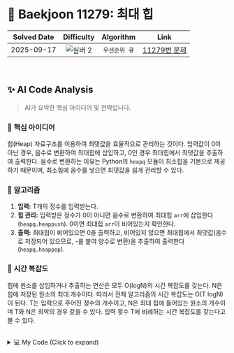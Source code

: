 # 📝 Baekjoon 11279: 최대 힙

| **Solved Date** | **Difficulty** | **Algorithm** | **Link** |
|:---:|:---:|:---:|:---:|
| 2025-09-17 | ![실버 2](https://img.shields.io/badge/Silver-2-949393?style=for-the-badge) | `우선순위 큐` | [11279번 문제](https://www.acmicpc.net/problem/11279) |

<br/>

## ✨ AI Code Analysis

> AI가 요약한 핵심 아이디어 및 전략입니다.

### 🧠 **핵심 아이디어**

힙(Heap) 자료구조를 이용하여 최댓값을 효율적으로 관리하는 것이다.  입력값이 0이 아닌 경우, 음수로 변환하여 최대힙에 삽입하고, 0인 경우 최대힙에서 최댓값을 추출하여 출력한다.  음수로 변환하는 이유는 Python의 `heapq` 모듈이 최소힙을 기본으로 제공하기 때문이며, 최소힙에 음수를 넣으면 최댓값을 쉽게 관리할 수 있다.

### 📝 **알고리즘**

1. **입력:**  T개의 정수를 입력받는다.
2. **힙 관리:** 입력받은 정수가 0이 아니면 음수로 변환하여 최대힙 `arr`에 삽입한다 (`heapq.heappush`).  0이면 최대힙 `arr`이 비어있는지 확인한다.
3. **출력:** 최대힙이 비어있으면 0을 출력하고, 비어있지 않으면 최대힙에서 최댓값(음수로 저장되어 있으므로, -를 붙여 양수로 변환)을 추출하여 출력한다 (`heapq.heappop`).

### 🧐 **시간 복잡도**

힙에 원소를 삽입하거나 추출하는 연산은 모두 O(logN)의 시간 복잡도를 갖는다.  N은 힙에 저장된 원소의 최대 개수이다.  따라서 전체 알고리즘의 시간 복잡도는 O(T logN)이 된다.  T는 입력으로 주어진 정수의 개수이고, N은 최대 힙에 들어있는 원소의 개수이며 T와 N은 최악의 경우 같을 수 있다.  입력 횟수 T에 비례하는 시간 복잡도를 갖는다고 볼 수 있다.


<br/>

<details>
<summary>💻 My Code (Click to expand)</summary>

````py
# Baekjoon Problem 11279: 최대 힙
# https://www.acmicpc.net/problem/11279

import heapq
import sys
input = sys.stdin.readline

T = int(input())
arr = []
for _ in range(T):
    n = int(input())
    if n != 0:
        heapq.heappush(arr,-n)
    else:
        if not arr:
            print(0)
        else:
            print(-heapq.heappop(arr))
</details>